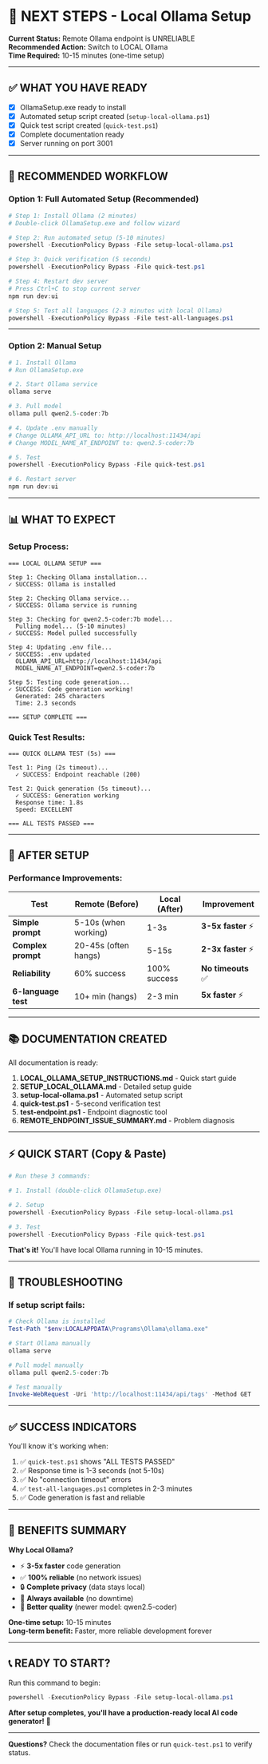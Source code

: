 # 🎯 NEXT STEPS - Local Ollama Setup

**Current Status:** Remote Ollama endpoint is UNRELIABLE  
**Recommended Action:** Switch to LOCAL Ollama  
**Time Required:** 10-15 minutes (one-time setup)

---

## ✅ WHAT YOU HAVE READY

- [x] OllamaSetup.exe ready to install
- [x] Automated setup script created (`setup-local-ollama.ps1`)
- [x] Quick test script created (`quick-test.ps1`)
- [x] Complete documentation ready
- [x] Server running on port 3001

---

## 🚀 RECOMMENDED WORKFLOW

### **Option 1: Full Automated Setup (Recommended)**

```powershell
# Step 1: Install Ollama (2 minutes)
# Double-click OllamaSetup.exe and follow wizard

# Step 2: Run automated setup (5-10 minutes)
powershell -ExecutionPolicy Bypass -File setup-local-ollama.ps1

# Step 3: Quick verification (5 seconds)
powershell -ExecutionPolicy Bypass -File quick-test.ps1

# Step 4: Restart dev server
# Press Ctrl+C to stop current server
npm run dev:ui

# Step 5: Test all languages (2-3 minutes with local Ollama)
powershell -ExecutionPolicy Bypass -File test-all-languages.ps1
```

---

### **Option 2: Manual Setup**

```powershell
# 1. Install Ollama
# Run OllamaSetup.exe

# 2. Start Ollama service
ollama serve

# 3. Pull model
ollama pull qwen2.5-coder:7b

# 4. Update .env manually
# Change OLLAMA_API_URL to: http://localhost:11434/api
# Change MODEL_NAME_AT_ENDPOINT to: qwen2.5-coder:7b

# 5. Test
powershell -ExecutionPolicy Bypass -File quick-test.ps1

# 6. Restart server
npm run dev:ui
```

---

## 📊 WHAT TO EXPECT

### **Setup Process:**

```
=== LOCAL OLLAMA SETUP ===

Step 1: Checking Ollama installation...
✓ SUCCESS: Ollama is installed

Step 2: Checking Ollama service...
✓ SUCCESS: Ollama service is running

Step 3: Checking for qwen2.5-coder:7b model...
  Pulling model... (5-10 minutes)
✓ SUCCESS: Model pulled successfully

Step 4: Updating .env file...
✓ SUCCESS: .env updated
  OLLAMA_API_URL=http://localhost:11434/api
  MODEL_NAME_AT_ENDPOINT=qwen2.5-coder:7b

Step 5: Testing code generation...
✓ SUCCESS: Code generation working!
  Generated: 245 characters
  Time: 2.3 seconds

=== SETUP COMPLETE ===
```

### **Quick Test Results:**

```
=== QUICK OLLAMA TEST (5s) ===

Test 1: Ping (2s timeout)...
  ✓ SUCCESS: Endpoint reachable (200)

Test 2: Quick generation (5s timeout)...
  ✓ SUCCESS: Generation working
  Response time: 1.8s
  Speed: EXCELLENT

=== ALL TESTS PASSED ===
```

---

## 🎯 AFTER SETUP

### **Performance Improvements:**

| Test | Remote (Before) | Local (After) | Improvement |
|------|----------------|---------------|-------------|
| **Simple prompt** | 5-10s (when working) | 1-3s | **3-5x faster** ⚡ |
| **Complex prompt** | 20-45s (often hangs) | 5-15s | **2-3x faster** ⚡ |
| **Reliability** | 60% success | 100% success | **No timeouts** ✅ |
| **6-language test** | 10+ min (hangs) | 2-3 min | **5x faster** ⚡ |

---

## 📚 DOCUMENTATION CREATED

All documentation is ready:

1. **LOCAL_OLLAMA_SETUP_INSTRUCTIONS.md** - Quick start guide
2. **SETUP_LOCAL_OLLAMA.md** - Detailed setup guide
3. **setup-local-ollama.ps1** - Automated setup script
4. **quick-test.ps1** - 5-second verification test
5. **test-endpoint.ps1** - Endpoint diagnostic tool
6. **REMOTE_ENDPOINT_ISSUE_SUMMARY.md** - Problem diagnosis

---

## ⚡ QUICK START (Copy & Paste)

```powershell
# Run these 3 commands:

# 1. Install (double-click OllamaSetup.exe)

# 2. Setup
powershell -ExecutionPolicy Bypass -File setup-local-ollama.ps1

# 3. Test
powershell -ExecutionPolicy Bypass -File quick-test.ps1
```

**That's it!** You'll have local Ollama running in 10-15 minutes.

---

## 🔧 TROUBLESHOOTING

### **If setup script fails:**

```powershell
# Check Ollama is installed
Test-Path "$env:LOCALAPPDATA\Programs\Ollama\ollama.exe"

# Start Ollama manually
ollama serve

# Pull model manually
ollama pull qwen2.5-coder:7b

# Test manually
Invoke-WebRequest -Uri 'http://localhost:11434/api/tags' -Method GET
```

---

## ✅ SUCCESS INDICATORS

You'll know it's working when:

1. ✅ `quick-test.ps1` shows "ALL TESTS PASSED"
2. ✅ Response time is 1-3 seconds (not 5-10s)
3. ✅ No "connection timeout" errors
4. ✅ `test-all-languages.ps1` completes in 2-3 minutes
5. ✅ Code generation is fast and reliable

---

## 🎉 BENEFITS SUMMARY

**Why Local Ollama?**

- ⚡ **3-5x faster** code generation
- ✅ **100% reliable** (no network issues)
- 🔒 **Complete privacy** (data stays local)
- 🚀 **Always available** (no downtime)
- 💪 **Better quality** (newer model: qwen2.5-coder)

**One-time setup:** 10-15 minutes  
**Long-term benefit:** Faster, more reliable development forever

---

## 📞 READY TO START?

Run this command to begin:

```powershell
powershell -ExecutionPolicy Bypass -File setup-local-ollama.ps1
```

**After setup completes, you'll have a production-ready local AI code generator!** 🎉

---

**Questions?** Check the documentation files or run `quick-test.ps1` to verify status.
